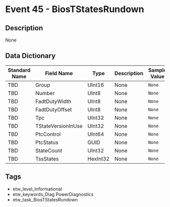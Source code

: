 # Event 45 - BiosTStatesRundown

## Description
None

## Data Dictionary
|Standard Name|Field Name|Type|Description|Sample Value|
|---|---|---|---|---|
|TBD|Group|UInt16|None|`None`|
|TBD|Number|UInt8|None|`None`|
|TBD|FadtDutyWidth|UInt8|None|`None`|
|TBD|FadtDutyOffset|UInt8|None|`None`|
|TBD|Tpc|UInt32|None|`None`|
|TBD|TStateVersionInUse|UInt32|None|`None`|
|TBD|PtcControl|UInt64|None|`None`|
|TBD|PtcStatus|GUID|None|`None`|
|TBD|StateCount|UInt32|None|`None`|
|TBD|TssStates|HexInt32|None|`None`|

## Tags
* etw_level_Informational
* etw_keywords_Diag PowerDiagnostics
* etw_task_BiosTStatesRundown